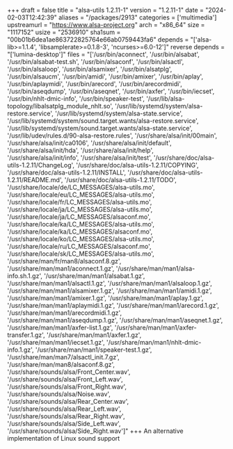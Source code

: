 +++
draft = false
title = "alsa-utils 1.2.11-1"
version = "1.2.11-1"
date = "2024-02-03T12:42:39"
aliases = "/packages/2913"
categories = ['multimedia']
upstreamurl = "https://www.alsa-project.org"
arch = "x86_64"
size = "1117152"
usize = "2536910"
sha1sum = "00b01b6dea1ae863722825764e66ab0759443fa6"
depends = "['alsa-lib>=1.1.4', 'libsamplerate>=0.1.8-3', 'ncurses>=6.0-12']"
reverse depends = "['lumina-desktop']"
files = "['/usr/bin/aconnect', '/usr/bin/alsabat', '/usr/bin/alsabat-test.sh', '/usr/bin/alsaconf', '/usr/bin/alsactl', '/usr/bin/alsaloop', '/usr/bin/alsamixer', '/usr/bin/alsatplg', '/usr/bin/alsaucm', '/usr/bin/amidi', '/usr/bin/amixer', '/usr/bin/aplay', '/usr/bin/aplaymidi', '/usr/bin/arecord', '/usr/bin/arecordmidi', '/usr/bin/aseqdump', '/usr/bin/aseqnet', '/usr/bin/axfer', '/usr/bin/iecset', '/usr/bin/nhlt-dmic-info', '/usr/bin/speaker-test', '/usr/lib/alsa-topology/libalsatplg_module_nhlt.so', '/usr/lib/systemd/system/alsa-restore.service', '/usr/lib/systemd/system/alsa-state.service', '/usr/lib/systemd/system/sound.target.wants/alsa-restore.service', '/usr/lib/systemd/system/sound.target.wants/alsa-state.service', '/usr/lib/udev/rules.d/90-alsa-restore.rules', '/usr/share/alsa/init/00main', '/usr/share/alsa/init/ca0106', '/usr/share/alsa/init/default', '/usr/share/alsa/init/hda', '/usr/share/alsa/init/help', '/usr/share/alsa/init/info', '/usr/share/alsa/init/test', '/usr/share/doc/alsa-utils-1.2.11/ChangeLog', '/usr/share/doc/alsa-utils-1.2.11/COPYING', '/usr/share/doc/alsa-utils-1.2.11/INSTALL', '/usr/share/doc/alsa-utils-1.2.11/README.md', '/usr/share/doc/alsa-utils-1.2.11/TODO', '/usr/share/locale/de/LC_MESSAGES/alsa-utils.mo', '/usr/share/locale/eu/LC_MESSAGES/alsa-utils.mo', '/usr/share/locale/fr/LC_MESSAGES/alsa-utils.mo', '/usr/share/locale/ja/LC_MESSAGES/alsa-utils.mo', '/usr/share/locale/ja/LC_MESSAGES/alsaconf.mo', '/usr/share/locale/ka/LC_MESSAGES/alsa-utils.mo', '/usr/share/locale/ka/LC_MESSAGES/alsaconf.mo', '/usr/share/locale/ko/LC_MESSAGES/alsa-utils.mo', '/usr/share/locale/ru/LC_MESSAGES/alsaconf.mo', '/usr/share/locale/sk/LC_MESSAGES/alsa-utils.mo', '/usr/share/man/fr/man8/alsaconf.8.gz', '/usr/share/man/man1/aconnect.1.gz', '/usr/share/man/man1/alsa-info.sh.1.gz', '/usr/share/man/man1/alsabat.1.gz', '/usr/share/man/man1/alsactl.1.gz', '/usr/share/man/man1/alsaloop.1.gz', '/usr/share/man/man1/alsamixer.1.gz', '/usr/share/man/man1/amidi.1.gz', '/usr/share/man/man1/amixer.1.gz', '/usr/share/man/man1/aplay.1.gz', '/usr/share/man/man1/aplaymidi.1.gz', '/usr/share/man/man1/arecord.1.gz', '/usr/share/man/man1/arecordmidi.1.gz', '/usr/share/man/man1/aseqdump.1.gz', '/usr/share/man/man1/aseqnet.1.gz', '/usr/share/man/man1/axfer-list.1.gz', '/usr/share/man/man1/axfer-transfer.1.gz', '/usr/share/man/man1/axfer.1.gz', '/usr/share/man/man1/iecset.1.gz', '/usr/share/man/man1/nhlt-dmic-info.1.gz', '/usr/share/man/man1/speaker-test.1.gz', '/usr/share/man/man7/alsactl_init.7.gz', '/usr/share/man/man8/alsaconf.8.gz', '/usr/share/sounds/alsa/Front_Center.wav', '/usr/share/sounds/alsa/Front_Left.wav', '/usr/share/sounds/alsa/Front_Right.wav', '/usr/share/sounds/alsa/Noise.wav', '/usr/share/sounds/alsa/Rear_Center.wav', '/usr/share/sounds/alsa/Rear_Left.wav', '/usr/share/sounds/alsa/Rear_Right.wav', '/usr/share/sounds/alsa/Side_Left.wav', '/usr/share/sounds/alsa/Side_Right.wav']"
+++
An alternative implementation of Linux sound support